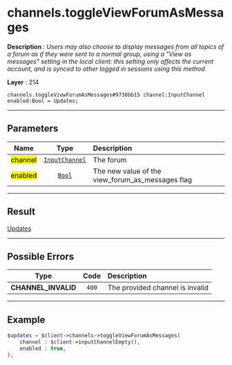 # channels.toggleViewForumAsMessages

**Description** : *Users may also choose to display messages from all topics of a forum as if they were sent to a normal group, using a &quot;View as messages&quot; setting in the local client: this setting only affects the current account, and is synced to other logged in sessions using this method*

**Layer** : 214

```tl
channels.toggleViewForumAsMessages#9738bb15 channel:InputChannel enabled:Bool = Updates;
```

---

## Parameters

| Name | Type | Description |
| :---: | :---: | :--- |
| <mark>channel</mark> | [`InputChannel`](type/InputChannel) | The forum |
| <mark>enabled</mark> | [`Bool`](type/Bool) | The new value of the view_forum_as_messages flag |

---

## Result

[Updates](type/Updates)

---

## Possible Errors

| Type | Code | Description |
| :---: | :---: | :--- |
| **CHANNEL_INVALID** | `400` | The provided channel is invalid |

---

## Example

```php
$updates = $client->channels->toggleViewForumAsMessages(
	channel : $client->inputChannelEmpty(),
	enabled : true,
);
```